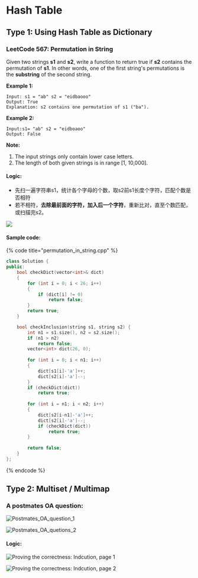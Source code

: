 # Hash Table

## Type 1: Using Hash Table as Dictionary

### LeetCode 567: Permutation in String

Given two strings **s1** and **s2**, write a function to return true if **s2** contains the permutation of **s1**. In other words, one of the first string's permutations is the **substring** of the second string.

**Example 1:**

```text
Input: s1 = "ab" s2 = "eidbaooo"
Output: True
Explanation: s2 contains one permutation of s1 ("ba").
```

**Example 2:**

```text
Input:s1= "ab" s2 = "eidboaoo"
Output: False
```

**Note:**

1. The input strings only contain lower case letters.
2. The length of both given strings is in range \[1, 10,000\].

#### Logic:

* 先扫一遍字符串s1，统计各个字母的个数，取s2前s1长度个字符，匹配个数是否相符
* 若不相符，**去除最前面的字符，加入后一个字符**，重新比对，直至个数匹配，或扫描完s2。

![](.gitbook/assets/permutation_in_string%20%281%29.jpg)

#### Sample code:

{% code title="permutation\_in\_string.cpp" %}
```cpp
class Solution {
public:
    bool checkDict(vector<int>& dict)
    {
        for (int i = 0; i < 26; i++)
        {
            if (dict[i] != 0)
                return false;
        }
        return true;
    }

    bool checkInclusion(string s1, string s2) {
        int n1 = s1.size(), n2 = s2.size();
        if (n1 > n2)
            return false;
        vector<int> dict(26, 0);
        
        for (int i = 0; i < n1; i++)
        {
            dict[s1[i]-'a']++;
            dict[s2[i]-'a']--;
        }
        if (checkDict(dict))
            return true;
        
        for (int i = n1; i < n2; i++)
        {
            dict[s2[i-n1]-'a']++;
            dict[s2[i]-'a']--;
            if (checkDict(dict))
                return true;
        }
        
        return false;
    }
};
```
{% endcode %}

## Type 2: Multiset / Multimap

### A postmates OA question:

![Postmates\_OA\_question\_1](.gitbook/assets/postmates_pic_1.png)

![Postmates\_OA\_quetions\_2](.gitbook/assets/postmates_pic_2.png)

#### Logic:

![Proving the correctness: Indcution, page 1](.gitbook/assets/post_mate_logic_1.jpg)

![Proving the correctness: Indcution, page 2](.gitbook/assets/post_mate_logic_2.jpg)

